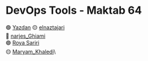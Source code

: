 # DevOps Tools - Maktab 64

🟢 [Yazdan](https://girhub.com/MrYazdan/)
🟡 [elnaztajari](https://github.com/entajari/)\
🔴 [narjes_Ghiami](https://github.com/n-ghiyami/)\
🟣 [Roya Sariri](https://github.com/roya-sariri)\
🟡 [Maryam_Khaledi](https://github.com/MaryamKhaledi)\

